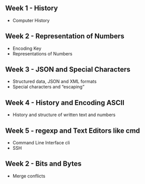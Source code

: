 ## Week 1 - History
- Computer History
## Week 2 - Representation of Numbers
- Encoding Key
- Representations of Numbers
## Week 3 - JSON and Special Characters
- Structured data, JSON and XML formats
- Special characters and “escaping”
## Week 4 - History and Encoding ASCII
- History and structure of written text and numbers
## Week 5 - regexp and Text Editors like cmd
- Command Line Interface cli
- SSH 
## Week 2 - Bits and Bytes
- Merge conflicts
